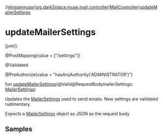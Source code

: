 //[elysianmuse](../../../index.md)/[org.darkSolace.muse.mail.controller](../index.md)/[MailController](index.md)/[updateMailerSettings](update-mailer-settings.md)

# updateMailerSettings

[jvm]\

@PostMapping(value = [&quot;/settings&quot;])

@Validated

@PreAuthorize(value = &quot;hasAnyAuthority('ADMINISTRATOR')&quot;)

fun [updateMailerSettings](update-mailer-settings.md)(@Valid@RequestBodymailerSettings: [MailerSettings](../../org.darkSolace.muse.mail.model/-mailer-settings/index.md))

Updates the [MailerSettings](../../org.darkSolace.muse.mail.model/-mailer-settings/index.md) used to send emails. New settings are validated rudimentary.

Expects a [MailerSettings](../../org.darkSolace.muse.mail.model/-mailer-settings/index.md) object as JSON as the request body

## Samples
